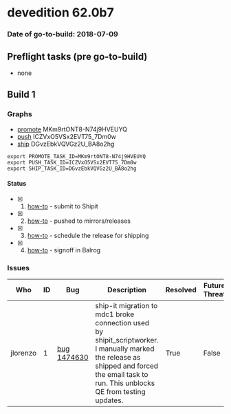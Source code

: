# devedition 62.0b7

### Date of go-to-build: 2018-07-09

## Preflight tasks (pre go-to-build)
- none

## Build 1  

### Graphs
* [promote](https://tools.taskcluster.net/push-inspector/#/MKm9rtONT8-N74j9HVEUYQ) MKm9rtONT8-N74j9HVEUYQ
* [push](https://tools.taskcluster.net/push-inspector/#/ICZVxO5VSx2EVT75_7Dm0w) ICZVxO5VSx2EVT75_7Dm0w
* [ship](https://tools.taskcluster.net/push-inspector/#/DGvzEbkVQVGz2U_BA8o2hg) DGvzEbkVQVGz2U_BA8o2hg
```
export PROMOTE_TASK_ID=MKm9rtONT8-N74j9HVEUYQ
export PUSH_TASK_ID=ICZVxO5VSx2EVT75_7Dm0w
export SHIP_TASK_ID=DGvzEbkVQVGz2U_BA8o2hg
```


#### Status
- [x] 1.  [how-to](https://wiki.mozilla.org/Release:Release_Automation_on_Mercurial:Starting_a_Release#Submit_to_Ship_It)  - submit to Shipit
- [x] 2.  [how-to](https://github.com/mozilla-releng/releasewarrior-2.0/blob/master/docs/release-promotion/desktop/howto.md#push-artifacts-to-releases-directory)  - pushed to mirrors/releases
- [x] 3.  [how-to](https://github.com/mozilla-releng/releasewarrior-2.0/blob/master/docs/release-promotion/desktop/howto.md#ship-the-release)  - schedule the release for shipping
- [x] 4.  [how-to](https://github.com/mozilla-releng/releasewarrior-2.0/blob/master/docs/release-promotion/desktop/howto.md#obtain-sign-offs-for-changes)  - signoff in Balrog

### Issues
| Who                 | ID               | Bug                                                                 | Description                | Resolved                | Future Threat                |
| ------------------- | ---------------- | ------------------------------------------------------------------- | -------------------------- | ----------------------- | ---------------------------- |
| jlorenzo  | 1 | [bug 1474630](https://bugzil.la/1474630)        | ship-it migration to mdc1 broke connection used by shipit_scriptworker. I manually marked the release as shipped and forced the email task to run. This unblocks QE from testing updates. | True | False |

